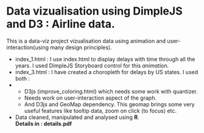 # Data vizualisation using DimpleJS and D3 : Airline data.


This is a data-viz project vizualisation data using animation and user-interaction(using many design principles).

- index_1.html : I use index.html to display delays with time through all the years. I used DimpleJS Storyboard control for this *animation.*
- index_3.html : I have created a choropleth for delays by US states. I used both :
- - D3js (improve_coloring.html) which needs some work with quantizer.
  - Needs work on user-interaction aspect of the graph.
  - And D3js and GeoMap dependency. This geomap brings some very useful features like tooltip data, zoom on click (to focus) etc.
- Data cleaned, manipulated and analysed using **R**.  
**Details in : details.pdf**

